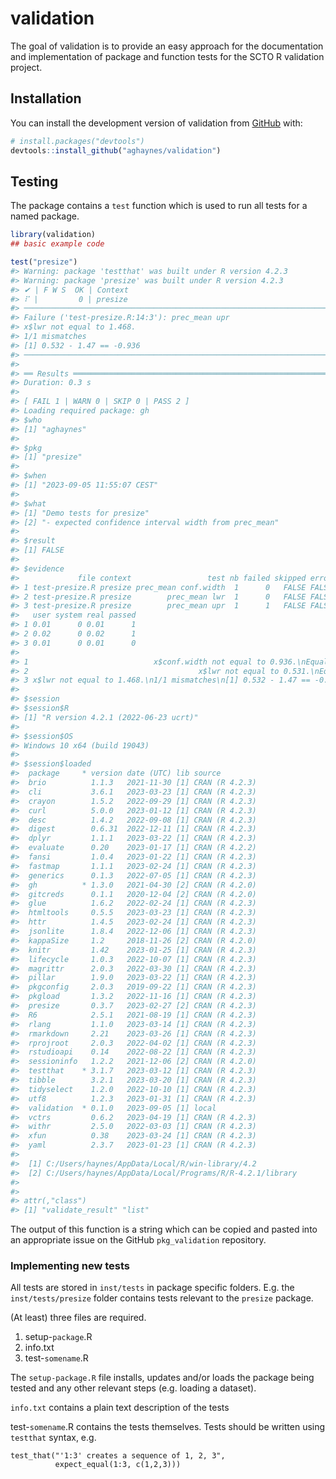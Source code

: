 
<!-- README.md is generated from README.Rmd. Please edit that file -->

# validation

<!-- badges: start -->
<!-- badges: end -->

The goal of validation is to provide an easy approach for the
documentation and implementation of package and function tests for the
SCTO R validation project.

## Installation

You can install the development version of validation from
[GitHub](https://github.com/) with:

``` r
# install.packages("devtools")
devtools::install_github("aghaynes/validation")
```

## Testing

The package contains a `test` function which is used to run all tests
for a named package.

``` r
library(validation)
## basic example code

test("presize")
#> Warning: package 'testthat' was built under R version 4.2.3
#> Warning: package 'presize' was built under R version 4.2.3
#> ✔ | F W S  OK | Context
#> ⠏ |         0 | presize                                                         ✖ | 1       2 | presize
#> ────────────────────────────────────────────────────────────────────────────────
#> Failure ('test-presize.R:14:3'): prec_mean upr
#> x$lwr not equal to 1.468.
#> 1/1 mismatches
#> [1] 0.532 - 1.47 == -0.936
#> ────────────────────────────────────────────────────────────────────────────────
#> 
#> ══ Results ═════════════════════════════════════════════════════════════════════
#> Duration: 0.3 s
#> 
#> [ FAIL 1 | WARN 0 | SKIP 0 | PASS 2 ]
#> Loading required package: gh
#> $who
#> [1] "aghaynes"
#> 
#> $pkg
#> [1] "presize"
#> 
#> $when
#> [1] "2023-09-05 11:55:07 CEST"
#> 
#> $what
#> [1] "Demo tests for presize"                             
#> [2] "- expected confidence interval width from prec_mean"
#> 
#> $result
#> [1] FALSE
#> 
#> $evidence
#>             file context                 test nb failed skipped error warning
#> 1 test-presize.R presize prec_mean conf.width  1      0   FALSE FALSE       0
#> 2 test-presize.R presize        prec_mean lwr  1      0   FALSE FALSE       0
#> 3 test-presize.R presize        prec_mean upr  1      1   FALSE FALSE       0
#>   user system real passed
#> 1 0.01      0 0.01      1
#> 2 0.02      0 0.02      1
#> 3 0.01      0 0.01      0
#>                                                                                                                       result
#> 1                            x$conf.width not equal to 0.936.\nEqual, 8, 3, 8, 54, 3, 54, 8, 8, 58, 59, prec_mean conf.width
#> 2                                      x$lwr not equal to 0.531.\nEqual, 11, 3, 11, 47, 3, 47, 11, 11, 58, 59, prec_mean lwr
#> 3 x$lwr not equal to 1.468.\n1/1 mismatches\n[1] 0.532 - 1.47 == -0.936, 14, 3, 14, 47, 3, 47, 14, 14, 58, 59, prec_mean upr
#> 
#> $session
#> $session$R
#> [1] "R version 4.2.1 (2022-06-23 ucrt)"
#> 
#> $session$OS
#> Windows 10 x64 (build 19043)
#> 
#> $session$loaded
#>  package     * version date (UTC) lib source
#>  brio          1.1.3   2021-11-30 [1] CRAN (R 4.2.3)
#>  cli           3.6.1   2023-03-23 [1] CRAN (R 4.2.3)
#>  crayon        1.5.2   2022-09-29 [1] CRAN (R 4.2.3)
#>  curl          5.0.0   2023-01-12 [1] CRAN (R 4.2.3)
#>  desc          1.4.2   2022-09-08 [1] CRAN (R 4.2.3)
#>  digest        0.6.31  2022-12-11 [1] CRAN (R 4.2.3)
#>  dplyr         1.1.1   2023-03-22 [1] CRAN (R 4.2.3)
#>  evaluate      0.20    2023-01-17 [1] CRAN (R 4.2.2)
#>  fansi         1.0.4   2023-01-22 [1] CRAN (R 4.2.3)
#>  fastmap       1.1.1   2023-02-24 [1] CRAN (R 4.2.3)
#>  generics      0.1.3   2022-07-05 [1] CRAN (R 4.2.3)
#>  gh          * 1.3.0   2021-04-30 [2] CRAN (R 4.2.0)
#>  gitcreds      0.1.1   2020-12-04 [2] CRAN (R 4.2.0)
#>  glue          1.6.2   2022-02-24 [1] CRAN (R 4.2.3)
#>  htmltools     0.5.5   2023-03-23 [1] CRAN (R 4.2.3)
#>  httr          1.4.5   2023-02-24 [1] CRAN (R 4.2.3)
#>  jsonlite      1.8.4   2022-12-06 [1] CRAN (R 4.2.3)
#>  kappaSize     1.2     2018-11-26 [2] CRAN (R 4.2.0)
#>  knitr         1.42    2023-01-25 [1] CRAN (R 4.2.3)
#>  lifecycle     1.0.3   2022-10-07 [1] CRAN (R 4.2.3)
#>  magrittr      2.0.3   2022-03-30 [1] CRAN (R 4.2.3)
#>  pillar        1.9.0   2023-03-22 [1] CRAN (R 4.2.3)
#>  pkgconfig     2.0.3   2019-09-22 [1] CRAN (R 4.2.3)
#>  pkgload       1.3.2   2022-11-16 [1] CRAN (R 4.2.3)
#>  presize       0.3.7   2023-02-27 [2] CRAN (R 4.2.3)
#>  R6            2.5.1   2021-08-19 [1] CRAN (R 4.2.3)
#>  rlang         1.1.0   2023-03-14 [1] CRAN (R 4.2.3)
#>  rmarkdown     2.21    2023-03-26 [1] CRAN (R 4.2.3)
#>  rprojroot     2.0.3   2022-04-02 [1] CRAN (R 4.2.3)
#>  rstudioapi    0.14    2022-08-22 [1] CRAN (R 4.2.3)
#>  sessioninfo   1.2.2   2021-12-06 [2] CRAN (R 4.2.0)
#>  testthat    * 3.1.7   2023-03-12 [1] CRAN (R 4.2.3)
#>  tibble        3.2.1   2023-03-20 [1] CRAN (R 4.2.3)
#>  tidyselect    1.2.0   2022-10-10 [1] CRAN (R 4.2.3)
#>  utf8          1.2.3   2023-01-31 [1] CRAN (R 4.2.3)
#>  validation  * 0.1.0   2023-09-05 [1] local
#>  vctrs         0.6.2   2023-04-19 [1] CRAN (R 4.2.3)
#>  withr         2.5.0   2022-03-03 [1] CRAN (R 4.2.3)
#>  xfun          0.38    2023-03-24 [1] CRAN (R 4.2.3)
#>  yaml          2.3.7   2023-01-23 [1] CRAN (R 4.2.3)
#> 
#>  [1] C:/Users/haynes/AppData/Local/R/win-library/4.2
#>  [2] C:/Users/haynes/AppData/Local/Programs/R/R-4.2.1/library
#> 
#> 
#> attr(,"class")
#> [1] "validate_result" "list"
```

The output of this function is a string which can be copied and pasted
into an appropriate issue on the GitHub `pkg_validation` repository.

### Implementing new tests

All tests are stored in `inst/tests` in package specific folders. E.g.
the `inst/tests/presize` folder contains tests relevant to the `presize`
package.

(At least) three files are required.

1.  setup-`package`.R
2.  info.txt
3.  test-`somename`.R

The `setup-package.R` file installs, updates and/or loads the package
being tested and any other relevant steps (e.g. loading a dataset).

`info.txt` contains a plain text description of the tests

test-`somename`.R contains the tests themselves. Tests should be written
using `testthat` syntax, e.g.

    test_that("'1:3' creates a sequence of 1, 2, 3", 
              expect_equal(1:3, c(1,2,3)))
